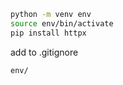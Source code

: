 ```bash
python -m venv env
source env/bin/activate
pip install httpx
```

add to .gitignore
```
env/
```

